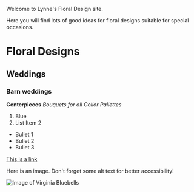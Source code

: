 Welcome to Lynne's Floral Design site.

Here you will find lots of good ideas for floral designs suitable for special occasions.

# Floral Designs
## Weddings
### Barn weddings

**Centerpieces**
*Bouquets for all Collor Pallettes*

1. Blue
2. List Item 2

* Bullet 1
* Bullet 2
* Bullet 3

[This is a link](https://google.com)

Here is an image. Don't forget some alt text for better accessibility!

![Image of Virginia Bluebells](Bluebells.jpg)
